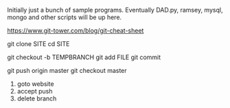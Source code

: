 Initially just a bunch of sample programs. Eventually DAD.py, ramsey, mysql,
mongo and other
scripts will be up here.

https://www.git-tower.com/blog/git-cheat-sheet


git clone SITE
cd SITE

git checkout -b TEMPBRANCH
git add FILE
git commit

git push origin master
git checkout master


1. goto website
2. accept push
3. delete branch